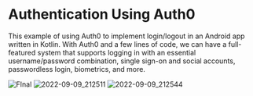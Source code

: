 # Authentication Using Auth0
This example  of using Auth0 to implement login/logout in an Android app written in Kotlin. With Auth0 and a few lines of code, we can have a full-featured system that supports logging in with an essential username/password combination, single sign-on and social accounts, passwordless login, biometrics, and more. 

![FInal](https://user-images.githubusercontent.com/20350374/189463917-1528969d-9122-411e-b0e2-56139f9822a0.jpg)
![2022-09-09_212511](https://user-images.githubusercontent.com/20350374/189463930-c2143d4b-7136-4e53-a333-8f7e4027e7da.png)
![2022-09-09_212544](https://user-images.githubusercontent.com/20350374/189463933-ccd225cd-b7d0-4a30-9aeb-ec7e7f8b93ed.png)
